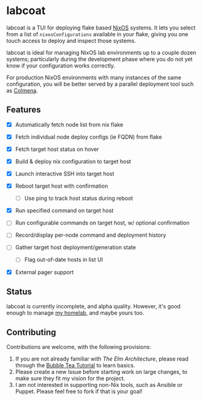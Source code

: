 # labcoat

labcoat is a TUI for deploying flake based [NixOS] systems.  It lets you select
from a list of `nixosConfigurations` available in your flake, giving you one
touch access to deploy and inspect those systems.

labcoat is ideal for managing NixOS lab environments up to a couple dozen
systems; particularly during the development phase where you do not yet
know if your configuration works correctly.

For production NixOS environments with many instances of the same configuration,
you will be better served by a parallel deployment tool such as [Colmena].


## Features

- [x] Automatically fetch node list from nix flake
- [x] Fetch individual node deploy configs (ie FQDN) from flake
- [x] Fetch target host status on hover
- [x] Build & deploy nix configuration to target host
- [x] Launch interactive SSH into target host
- [x] Reboot target host with confirmation
  - [ ] Use ping to track host status during reboot
- [x] Run specified command on target host
- [ ] Run configurable commands on target host, w/ optional confirmation
- [ ] Record/display per-node command and deployment history
- [ ] Gather target host deployment/generation state
  - [ ] Flag out-of-date hosts in list UI
- [x] External pager support


## Status

labcoat is currently incomplete, and alpha quality.  However, it's good enough
to manage [my homelab], and maybe yours too.


## Contributing

Contributions are welcome, with the following provisions:

1. If you are not already familiar with *The Elm Architecture*, please read
   through the [Bubble Tea Tutorial] to learn basics.
2. Please create a new Issue before starting work on large changes, to
   make sure they fit my vision for the project.
3. I am not interested in supporting non-Nix tools, such as Ansible or Puppet.
   Please feel free to fork if that is your goal!


[Bubble Tea Tutorial]: https://github.com/charmbracelet/bubbletea/tree/master/tutorials/basics
[Colmena]:             https://github.com/zhaofengli/colmena
[my homelab]:          https://github.com/jhillyerd/homelab
[NixOS]:               https://nixos.org/
